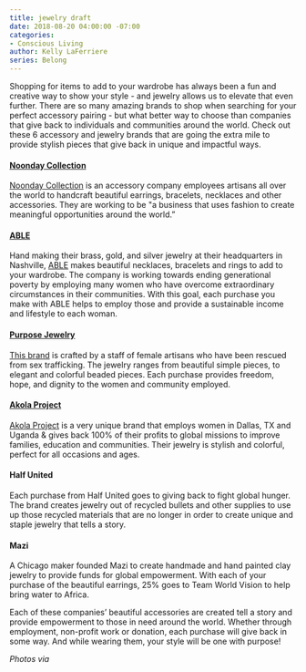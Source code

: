 ```yaml
---
title: jewelry draft
date: 2018-08-20 04:00:00 -07:00
categories:
- Conscious Living
author: Kelly LaFerriere
series: Belong
---
```


Shopping for items to add to your wardrobe has always been a fun and creative way to show your style - and jewelry allows us to elevate that even further. There are so many amazing brands to shop when searching for your perfect accessory pairing - but what better way to choose than companies that give back to individuals and communities around the world. Check out these 6 accessory and jewelry brands that are going the extra mile to provide stylish pieces that give back in unique and impactful ways.

#### [Noonday Collection](https://www.noondaycollection.com/)

[Noonday Collection](https://www.noondaycollection.com/) is an accessory company employees artisans all over the world to handcraft beautiful earrings, bracelets, necklaces and other accessories. They are working to be "a business that uses fashion to create meaningful opportunities around the world.”

#### [ABLE](https://www.livefashionable.com/)

Hand making their brass, gold, and silver jewelry at their headquarters in Nashville, [ABLE](https://www.livefashionable.com/) makes beautiful necklaces, bracelets and rings to add to your wardrobe. The company is working towards ending generational poverty by employing many women who have overcome extraordinary circumstances in their communities. With this goal, each purchase you make with ABLE helps to employ those and provide a sustainable income and lifestyle to each woman.

#### [Purpose Jewelry](https://www.purposejewelry.org/)

[This brand](https://www.purposejewelry.org/) is crafted by a staff of female artisans who have been rescued from sex trafficking. The jewelry ranges from beautiful simple pieces, to elegant and colorful beaded pieces. Each purchase provides freedom, hope, and dignity to the women and community employed.

#### [Akola Project](https://akolaproject.org/)

[Akola Project](https://akolaproject.org/) is a very unique brand that employs women in Dallas, TX and Uganda & gives back 100% of their profits to global missions to improve families, education and communities. Their jewelry is stylish and colorful, perfect for all occasions and ages.

#### Half United

Each purchase from Half United goes to giving back to fight global hunger. The brand creates jewelry out of recycled bullets and other supplies to use up those recycled materials that are no longer in order to create unique and staple jewelry that tells a story.

#### Mazi
A Chicago maker founded Mazi to create handmade and hand painted clay jewelry to provide funds for global empowerment. With each of your purchase of the beautiful earrings, 25% goes to Team World Vision to help bring water to Africa.

Each of these companies’ beautiful accessories are created tell a story and provide empowerment to those in need around the world. Whether through employment, non-profit work or donation, each purchase will give back in some way. And while wearing them, your style will be one with purpose!

_Photos via_